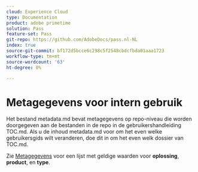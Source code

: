 ```yaml
---
cloud: Experience Cloud
type: Documentation
product: adobe primetime
solution: Pass
feature-set: Pass
git-repo: https://github.com/AdobeDocs/pass.nl-NL
index: true
source-git-commit: bf172d5bcce6c298c5f2548cbdcfbda01aaa1723
workflow-type: tm+mt
source-wordcount: '63'
ht-degree: 0%

---
```



# Metagegevens voor intern gebruik

Het bestand metadata.md bevat metagegevens op repo-niveau die worden doorgegeven aan de bestanden in de repo in de gebruikershandleiding TOC.md. Als u de inhoud metadata.md voor om het even welke gebruikersgids wilt veranderen, doe dit in om het even welk dossier van TOC.md.

Zie [Metagegevens](https://experienceleague.adobe.com/docs/authoring-guide-exl/using/editing/user-guide-setup/metadata.html) voor een lijst met geldige waarden voor **oplossing**, **product**, en **type**.
